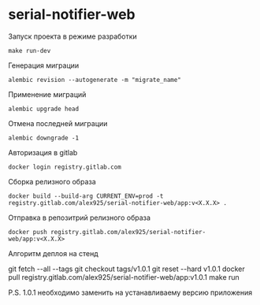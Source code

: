 serial-notifier-web
===================

Запуск проекта в режиме разработки

```
make run-dev
```

Генерация миграции

```
alembic revision --autogenerate -m "migrate_name"
```

Применение миграций

```
alembic upgrade head
```

Отмена последней миграции

```
alembic downgrade -1
```

Авторизация в gitlab

```
docker login registry.gitlab.com
```

Сборка релизного образа

```
docker build --build-arg CURRENT_ENV=prod -t registry.gitlab.com/alex925/serial-notifier-web/app:v<X.X.X> .
```

Отправка в репозитрий релизного образа

```
docker push registry.gitlab.com/alex925/serial-notifier-web/app:v<X.X.X>
```

Алгоритм деплоя на стенд

git fetch --all --tags
git checkout tags/v1.0.1
git reset --hard v1.0.1
docker pull registry.gitlab.com/alex925/serial-notifier-web/app:v1.0.1
make run

P.S. 1.0.1 необходимо заменить на устанавливаему версию приложения
